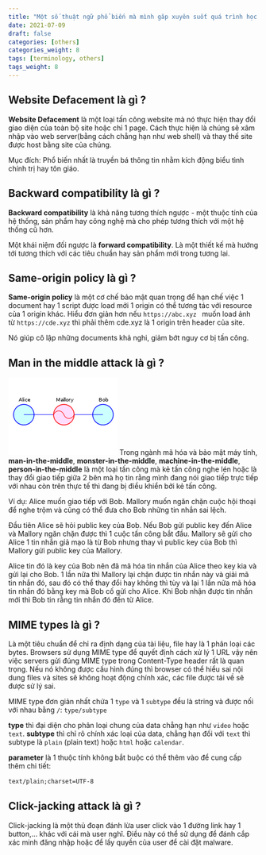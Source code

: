 ```yaml
---
title: "Một số thuật ngữ phổ biến mà mình găp xuyên suốt quá trình học tập và làm việc"
date: 2021-07-09
draft: false
categories: [others]
categories_weight: 8
tags: [terminology, others]
tags_weight: 8
---
```


## Website Defacement là gì ?
**Website Defacement** là một loại tấn công website mà nó thực hiện thay đổi giao diện của toàn bộ site hoặc chỉ 1 page. Cách thực hiện là chúng sẽ xâm nhập vào web server(bằng cách chẳng hạn như web shell) và thay thế site được host bằng site của chúng. 

Mục đích: Phổ biến nhất là truyền bá thông tin nhằm kích động biểu tình chính trị hay tôn giáo.

## Backward compatibility là gì ?
**Backward compatibility** là khả năng tương thích ngược - một thuộc tính của hệ thống, sản phẩm hay công nghệ mà cho phép tương thích với một hệ thống cũ hơn.

Một khái niệm đối ngược là **forward compatibility**. Là một thiết kế mà hướng tới tương thích với các tiêu chuẩn hay sản phẩm mới trong tương lai.

## Same-origin policy là gì ?
**Same-origin policy** là một cơ chế bảo mật quan trọng để hạn chế việc 1 document hay 1 script được load mởi 1 origin có thể tương tác với resource của 1 origin khác. Hiểu đơn giản hơn nếu `https://abc.xyz ` muốn load ảnh từ `https://cde.xyz` thì phải thêm cde.xyz là 1 origin trên header của site.

Nó giúp cô lập những documents khả nghi, giảm bớt nguy cơ bị tấn công.

## Man in the middle attack là gì ?
![man-in-the-middle](/images/220px-Man_in_the_middle_attack.svg.png)
Trong ngành mã hóa và bảo mật máy tính, **man-in-the-middle**, **monster-in-the-middle**, **machine-in-the-middle**, **person-in-the-middle** là một loại tấn công mà kẻ tấn công nghe lén hoặc là thay đổi giao tiếp giữa 2 bên mà họ tin rằng mình đang nói giao tiếp trực tiếp với nhau còn trên thực tế thì đang bị điều khiển bởi kẻ tấn công.

Ví dụ: Alice muốn giao tiếp với Bob. Mallory muốn ngăn chặn cuộc hội thoại để nghe trộm và cũng có thể đưa cho Bob những tin nhắn sai lệch.

Đầu tiên Alice sẽ hỏi public key của Bob. Nếu Bob gửi public key đến Alice và Mallory ngăn chặn được thì 1 cuộc tấn công bắt đầu. Mallory sẽ gửi cho Alice 1 tin nhắn giả mạo là từ Bob nhưng thay vì public key của Bob thì Mallory gửi public key của Mallory.

Alice tin đó là key của Bob nên đã mã hóa tin nhắn của Alice theo key kia và gửi lại cho Bob. 1 lần nữa thì Mallory lại chặn được tin nhắn này và giải mã tin nhắn đó, sau đó có thể thay đổi hay không thì tùy và lại 1 lần nữa mã hóa tin nhắn đó bằng key mà Bob cố gửi cho Alice. Khi Bob nhận được tin nhắn mới thì Bob tin rằng tin nhắn đó đến từ Alice.

## MIME types là gì ?
Là một tiêu chuẩn để chỉ ra định dạng của tài liệu, file hay là 1 phân loại các bytes. Browsers sử dụng MIME type để quyết định cách xử lý 1 URL vậy nên việc servers gửi đúng MIME type trong Content-Type header rất là quan trọng. Nếu nó không được cấu hình đúng thì browser có thể hiểu sai nội dung files và sites sẽ không hoạt động chính xác, các file được tải về sẽ được sử lý sai.

MIME type đơn giản nhất chứa 1 `type` và 1 `subtype` đều là string và được nối với nhau bằng `/`: `type/subtype`

**type** thì đại diện cho phân loại chung của data chẳng hạn như `video` hoặc `text`. **subtype** thì chỉ rõ chính xác loại của data, chẳng hạn đối với `text` thì subtype là `plain` (plain text) hoặc `html` hoặc `calendar`.

**parameter** là 1 thuộc tính không bắt buộc có thể thêm vào để cung cấp thêm chi tiết:
```html
text/plain;charset=UTF-8
```

## Click-jacking attack là gì ?
Click-jacking là một thủ đoạn đánh lừa user click vào 1 đường link hay 1 button,... khác với cái mà user nghĩ. Điều này có thể sử dụng để đánh cắp xác minh đăng nhập hoặc để lấy quyền của user để cài đặt malware.